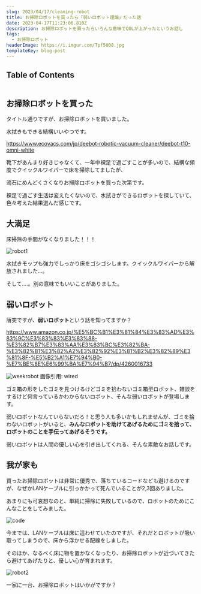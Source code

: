 ```yaml
---
slug: 2023/04/17/cleaning-robot
title: お掃除ロボットを買ったら「弱いロボット理論」だった話
date: 2023-04-17T11:23:06.810Z
description: お掃除ロボットを買ったらいろんな意味でQOLが上がったというお話し
tags:
  - お掃除ロボット
headerImage: https://i.imgur.com/Tpf5U08.jpg
templateKey: blog-post
---
```

## Table of Contents

```toc

```

## お掃除ロボットを買った

タイトル通りですが、お掃除ロボットを買いました。

水拭きもできる結構いいやつです。

https://www.ecovacs.com/jp/deebot-robotic-vacuum-cleaner/deebot-t10-omni-white

靴下があんまり好きじゃなくて、一年中裸足で過ごすことが多いので、結構な頻度でクイックルワイパーで床を掃除してましたが、

流石にめんどくさくなりお掃除ロボットを買った次第です。

裸足で過ごす生活は変えたくないので、水拭きができるロボットを探していて、色々考えた結果選んだ感じです。

## 大満足

床掃除の手間がなくなりました！！！

![robot1](https://i.imgur.com/5QGBRxS.jpg)

水拭きモップも強力でしっかり床をゴシゴシします。クイックルワイパーから解放されました...。

そして....。別の意味でもいいことがありました。

## 弱いロボット

唐突ですが、**弱いロボット**という話を知ってますか？

https://www.amazon.co.jp/%E5%BC%B1%E3%81%84%E3%83%AD%E3%83%9C%E3%83%83%E3%83%88-%E3%82%B7%E3%83%AA%E3%83%BC%E3%82%BA-%E3%82%B1%E3%82%A2%E3%82%92%E3%81%B2%E3%82%89%E3%81%8F-%E5%B2%A1%E7%94%B0-%E7%BE%8E%E6%99%BA%E7%94%B7/dp/4260016733

![weekrobot](https://media.wired.jp/photos/61cec804f833b994798db896/master/w_2560%2Cc_limit/1b264536a438ba420a43e4e1315fe4aa.png)
画像引用: wired


ゴミ箱の形をしたゴミを見つけるけどゴミを拾わないゴミ箱型ロボット、雑談をするけど何言っているかわからないロボット、そんな弱いロボットが登場します。

弱いロボットなんていらないだろ！と思う人も多いかもしれませんが、ゴミを拾わないロボットがいると、**みんなロボットを助けてあげるためにゴミを拾って、ロボットのことを手伝ってあげるそうです。**

弱いロボットは人間の優しい心を引き出してくれる、そんな素敵なお話しです。

## 我が家も

買ったお掃除ロボットは非常に優秀で、落ちているコードなども避けるのですが、なぜかLANケーブルに引っかかって死んでいることが2,3回ありました。

あまりにも可哀想なのと、単純に掃除に失敗しているので、ロボットのためにこんなことをしてみました。

![code](https://i.imgur.com/94EPtXr.jpg)

今までは、LANケーブルは床に這わせていたのですが、それだとロボットが吸い取ってしまうので、床から浮かせる配線をしました。

そのほか、なるべく床に物を置かなくなったり、お掃除ロボットが近づいてきたら避けてあげたりと、優しい心が育まれます。

![robot2](https://i.imgur.com/Tpf5U08.jpg)

一家に一台、お掃除ロボットはいかがですか？








